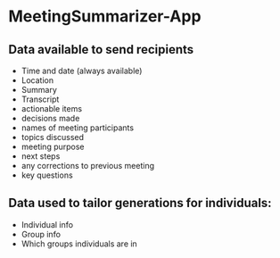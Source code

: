 # MeetingSummarizer-App

## Data available to send recipients
- Time and date (always available)
- Location
- Summary
- Transcript
- actionable items
- decisions made
- names of meeting participants
- topics discussed
- meeting purpose
- next steps
- any corrections to previous meeting
- key questions

## Data used to tailor generations for individuals:
- Individual info
- Group info
- Which groups individuals are in
